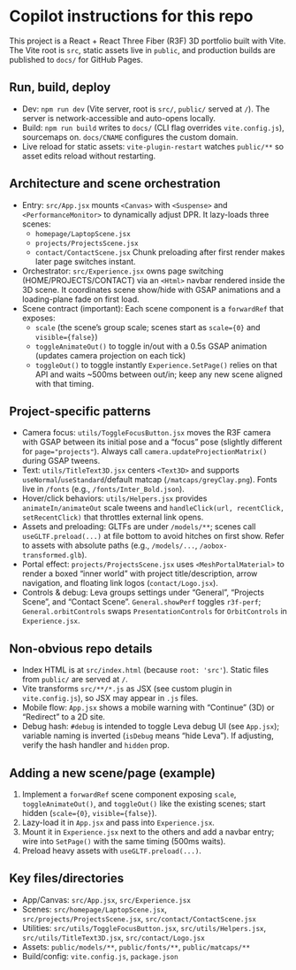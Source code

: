 # Copilot instructions for this repo

This project is a React + React Three Fiber (R3F) 3D portfolio built with Vite. The Vite root is `src`, static assets live in `public`, and production builds are published to `docs/` for GitHub Pages.

## Run, build, deploy
- Dev: `npm run dev` (Vite server, root is `src/`, `public/` served at `/`). The server is network-accessible and auto-opens locally.
- Build: `npm run build` writes to `docs/` (CLI flag overrides `vite.config.js`), sourcemaps on. `docs/CNAME` configures the custom domain.
- Live reload for static assets: `vite-plugin-restart` watches `public/**` so asset edits reload without restarting.

## Architecture and scene orchestration
- Entry: `src/App.jsx` mounts `<Canvas>` with `<Suspense>` and `<PerformanceMonitor>` to dynamically adjust DPR. It lazy-loads three scenes:
  - `homepage/LaptopScene.jsx`
  - `projects/ProjectsScene.jsx`
  - `contact/ContactScene.jsx`
  Chunk preloading after first render makes later page switches instant.
- Orchestrator: `src/Experience.jsx` owns page switching (HOME/PROJECTS/CONTACT) via an `<Html>` navbar rendered inside the 3D scene. It coordinates scene show/hide with GSAP animations and a loading-plane fade on first load.
- Scene contract (important): Each scene component is a `forwardRef` that exposes:
  - `scale` (the scene’s group scale; scenes start as `scale={0}` and `visible={false}`)
  - `toggleAnimateOut()` to toggle in/out with a 0.5s GSAP animation (updates camera projection on each tick)
  - `toggleOut()` to toggle instantly
  `Experience.SetPage()` relies on that API and waits ~500ms between out/in; keep any new scene aligned with that timing.

## Project-specific patterns
- Camera focus: `utils/ToggleFocusButton.jsx` moves the R3F camera with GSAP between its initial pose and a “focus” pose (slightly different for `page="projects"`). Always call `camera.updateProjectionMatrix()` during GSAP tweens.
- Text: `utils/TitleText3D.jsx` centers `<Text3D>` and supports `useNormal`/`useStandard`/default matcap (`/matcaps/greyClay.png`). Fonts live in `/fonts` (e.g., `/fonts/Inter_Bold.json`).
- Hover/click behaviors: `utils/Helpers.jsx` provides `animateIn/animateOut` scale tweens and `handleClick(url, recentClick, setRecentClick)` that throttles external link opens.
- Assets and preloading: GLTFs are under `/models/**`; scenes call `useGLTF.preload(...)` at file bottom to avoid hitches on first show. Refer to assets with absolute paths (e.g., `/models/...`, `/aobox-transformed.glb`).
- Portal effect: `projects/ProjectsScene.jsx` uses `<MeshPortalMaterial>` to render a boxed “inner world” with project title/description, arrow navigation, and floating link logos (`contact/Logo.jsx`).
- Controls & debug: Leva groups settings under “General”, “Projects Scene”, and “Contact Scene”. `General.showPerf` toggles `r3f-perf`; `General.orbitControls` swaps `PresentationControls` for `OrbitControls` in `Experience.jsx`.

## Non-obvious repo details
- Index HTML is at `src/index.html` (because `root: 'src'`). Static files from `public/` are served at `/`.
- Vite transforms `src/**/*.js` as JSX (see custom plugin in `vite.config.js`), so JSX may appear in `.js` files.
- Mobile flow: `App.jsx` shows a mobile warning with “Continue” (3D) or “Redirect” to a 2D site.
- Debug hash: `#debug` is intended to toggle Leva debug UI (see `App.jsx`); variable naming is inverted (`isDebug` means “hide Leva”). If adjusting, verify the hash handler and `hidden` prop.

## Adding a new scene/page (example)
1) Implement a `forwardRef` scene component exposing `scale`, `toggleAnimateOut()`, and `toggleOut()` like the existing scenes; start hidden (`scale={0}`, `visible={false}`).
2) Lazy-load it in `App.jsx` and pass into `Experience.jsx`.
3) Mount it in `Experience.jsx` next to the others and add a navbar entry; wire into `SetPage()` with the same timing (500ms waits).
4) Preload heavy assets with `useGLTF.preload(...)`.

## Key files/directories
- App/Canvas: `src/App.jsx`, `src/Experience.jsx`
- Scenes: `src/homepage/LaptopScene.jsx`, `src/projects/ProjectsScene.jsx`, `src/contact/ContactScene.jsx`
- Utilities: `src/utils/ToggleFocusButton.jsx`, `src/utils/Helpers.jsx`, `src/utils/TitleText3D.jsx`, `src/contact/Logo.jsx`
- Assets: `public/models/**`, `public/fonts/**`, `public/matcaps/**`
- Build/config: `vite.config.js`, `package.json`
